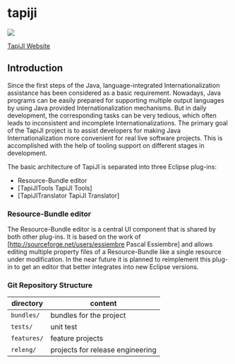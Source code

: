 # tapiji
<a href="https://travis-ci.org/tapiji/tapiji" target="_blank"><img src="https://travis-ci.org/tapiji/tapiji.svg?branch=R3_to_R4_migration"></a>

<a href="http://tapiji.github.io/">TapiJI Website</a>

## Introduction

Since the first steps of the Java, language-integrated Internationalization assistance has been considered as a basic requirement. Nowadays, Java programs can be easily prepared for supporting multiple output languages by using Java provided Internationalization mechanisms. But in daily development, the corresponding tasks can be very tedious, which often leads to inconsistent and incomplete Internationalizations.  The primary goal of the TapiJI project is to assist developers for making Java Internationalization more convenient for real live software projects. This is accomplished with the help of tooling support on different stages in development. 

The basic architecture of TapiJI is separated into three Eclipse plug-ins:
 * Resource-Bundle editor
 * [TapiJITools TapiJI Tools]
 * [TapiJITranslator TapiJI Translator]


### Resource-Bundle editor
The Resource-Bundle editor is a central UI component that is shared by both other plug-ins. It is based on the work of [http://sourceforge.net/users/essiembre Pascal Essiembre] and allows editing multiple property files of a Resource-Bundle like a single resource under modification. In the near future it is planned to reimplement this plug-in to get an editor that better integrates into new Eclipse versions.

### Git Repository Structure

| directory   | content                                                     |
|-------------|-------------------------------------------------------------|
| `bundles/`  | bundles for the project                                     |
| `tests/`    | unit test                                                   |
| `features/` | feature projects                                            |
| `releng/`   | projects for release engineering                            |



